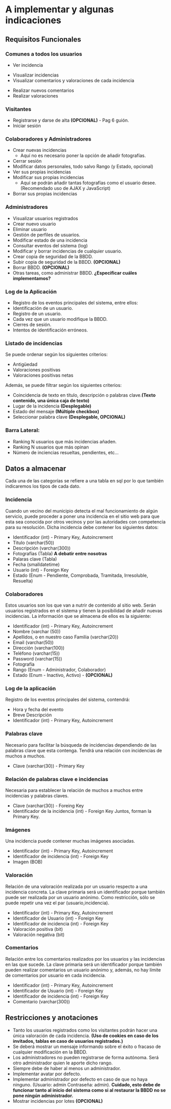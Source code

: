# A implementar y algunas indicaciones

## Requisitos Funcionales

### Comunes a todos los usuarios

+ Ver incidencia
* Visualizar incidencias
* Visualizar comentarios y valoraciones de cada incidencia
+ Realizar nuevos comentarios
+ Realizar valoraciones

### Visitantes
+ Registrarse y darse de alta **(OPCIONAL)** - Pag 6 guión.
+ Iniciar sesión

### Colaboradores y Administradores
+ Crear nuevas incidencias
  - Aquí no es necesario poner la opción de añadir fotografías.
+ Cerrar sesión
+ Modificar datos personales, todo salvo Rango (y Estado, opcional)
+ Ver sus propias incidencias
+ Modificar sus propias incidencias
    - Aquí se podrán añadir tantas fotografías como el usuario desee. (Recomendado uso de AJAX y JavaScript)
+ Borrar sus propias incidencias

### Administradores
+ Visualizar usuarios registrados
+ Crear nuevo usuario
+ Eliminar usuario
+ Gestión de perfiles de usuarios.
+ Modificar estado de una incidencia
+ Consultar eventos del sistema (log)
+ Modificar y borrar incidencias de cualquier usuario.
+ Crear copia de seguridad de la BBDD.
+ Subir copia de seguridad de la BBDD. **(OPCIONAL)**
+ Borrar BBDD. **(OPCIONAL)**
+ Otras tareas, como administrar BBDD. **¿Especificar cuáles implementamos?**

### Log de la Aplicación
+ Registro de los eventos principales del sistema, entre ellos:
+ Identificación de un usuario.
+ Registro de un usuario.
+ Cada vez que un usuario modifique la BBDD.
+ Cierres de sesión.
+ Intentos de identificación erróneos.

### Listado de incidencias
Se puede ordenar según los siguientes criterios:
+ Antigüedad
+ Valoraciones positivas
+ Valoraciones positivas netas

Además, se puede filtrar según los siguientes criterios:
+ Coincidencia de texto en título, descripción o palabras clave.**(Texto contenido, una única caja de texto)**
+ Lugar de la incidencia **(Desplegable)**
+ Estado del mensaje **(Múltiple checkbox)**
+ Seleccionar palabra clave **(Desplegable, OPCIONAL)**

### Barra Lateral:
+ Ranking N usuarios que más incidencias añaden.
+ Ranking N usuarios que más opinan
+ Número de inciencias resueltas, pendientes, etc...

## Datos a almacenar
Cada una de las categorías se refiere a una tabla en sql por lo que también indicaremos los tipos de cada dato.

### Incidencia
Cuando un vecino del municipio detecta el mal funcionamiento de algún servicio, puede proceder a poner una incidencia en el sitio web para que esta sea conocida por otros vecinos y por las autoridades con competencia para su resolución. Dicha incidencia debe contener los siguientes datos:
- Identificador (int) - Primary Key, Autoincrement
- Titulo (varchar(50))
- Descripción (varchar(300))
- Fotografías (Tabla) **A debatir entre nosotras**
- Palaras clave (Tabla)
- Fecha (smalldatetime)
- Usuario (int) - Foreign Key
- Estado (Enum - Pendiente, Comprobada, Tramitada, Irresoluble, Resuelta)

### Colaboradores
Estos usuarios son los que van a nutrir de contenido al sitio web. Serán usuarios registrados en el sistema y tienen la posibilidad de añadir nuevas incidencias. La información que se almacena de ellos es la siguiente:
  - Identificador (int) - Primary Key, Autoincrement
  - Nombre (varchar (50))
  - Apellidos, o en nuestro caso Familia (varchar(20))
  - Email (varchar(50))
  - Dirección (varchar(100))
  - Teléfono (varchar(15))
  - Password (varchar(15))
  - Fotografía
  - Rango (Enum - Administrador, Colaborador)
  - Estado (Enum - Inactivo, Activo) - **(OPCIONAL)**

### Log de la aplicación
Registro de los eventos principales del sistema, contendrá:
+ Hora y fecha del evento
+ Breve Descripción
+ Identificador (int) - Primary Key, Autoincrement

### Palabras clave
Necesario para facilitar la búsqueda de incidencias dependiendo de las palabras clave que esta contenga. Tendrá una relación con incidencias de muchos a muchos.
- Clave (varchar(30)) - Primary Key

### Relación de palabras clave e incidencias
Necesaria para establecer la relación de muchos a muchos entre incidencias y palabras claves.
- Clave (varchar(30)) - Foreing Key
- Identificador de la incidencia (int) - Foreign Key
Juntos, forman la Primary Key.

### Imágenes
Una incidencia puede contener muchas imágenes asociadas.
- Identificador (int) - Primary Key, Autoincrement
- Identificador de incidencia (int) - Foreign Key
- Imagen (BOB) 

### Valoración
Relación de una valoración realizada por un usuario respecto a una incidencia concreta. La clave primaria será un identificador porque también puede ser realizada por un usuario anónimo. Como restricción, sólo se puede repetir una vez el par (usuario,incidencia).
+ Identificador (int) - Primary Key, Autoincrement
+ Identificador de Usuario (int) - Foreign Key
+ Identificador de incidencia (int) - Foreign Key
+ Valoración positiva (bit)
+ Valoración negativa (bit)


### Comentarios
Relación entre los comentarios realizados por los usuarios y las incidencias en las que sucede. La clave primaria será un identificador porque también pueden realizar comentarios un usuario anónimo y, además, no hay límite de comentarios por usuario en cada incidencia.
+ Identificador (int) - Primary Key, Autoincrement
+ Identificador de Usuario (int) - Foreign Key
+ Identificador de incidencia (int) - Foreign Key
+ Comentario (varchar(300))

## Restricciones y anotaciones
+ Tanto los usuarios registrados como los visitantes podrán hacer una única valoración de cada incidencia. **(Uso de cookies en caso de los invitados, tablas en caso de usuarios registrados.)**
+ Se deberá mostrar un mensaje informando sobre el éxito o fracaso de cualquier modificación en la BBDD.
+ Los administradores no pueden registrarse de forma autónoma. Será otro administrador quien le aporte dicho rango.
+ Siempre debe de haber al menos un administrador.
+ Implementar avatar por defecto.
+ Implementar administrador por defecto en caso de que no haya ninguno. (Usuario: admin Contraseña: admin). **Cuidado, esto debe de funcionar tanto al inicio del sistema como si al restaurar la BBDD no se pone ningún administrador.**
+ Mostrar incidencias por lotes **(OPCIONAL)**
